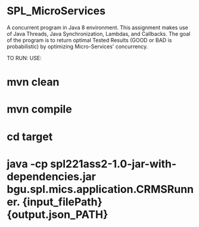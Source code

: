 # SPL_MicroServices

A concurrent program in Java 8 environment. This assignment makes use of Java Threads, Java
Synchronization, Lambdas, and Callbacks.
The goal of the program is to return optimal Tested Results (GOOD or BAD is probabilistic) by optimizing Micro-Services' concurrency.

TO RUN: USE:

# mvn clean 
# mvn compile
# cd target
# java -cp spl221ass2-1.0-jar-with-dependencies.jar bgu.spl.mics.application.CRMSRunner. {input_filePath} {output.json_PATH}
